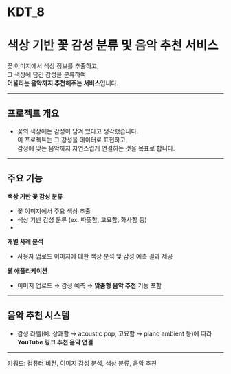 # KDT_8

# 색상 기반 꽃 감성 분류 및 음악 추천 서비스

꽃 이미지에서 색상 정보를 추출하고,  
그 색상에 담긴 감성을 분류하여  
**어울리는 음악까지 추천해주는 서비스**입니다.

---

## 프로젝트 개요

- 꽃의 색상에는 감성이 담겨 있다고 생각했습니다.  
  이 프로젝트는 그 감성을 데이터로 표현하고,  
  감정에 맞는 음악까지 자연스럽게 연결하는 것을 목표로 합니다.

---

## 주요 기능

**색상 기반 꽃 감성 분류**  
   - 꽃 이미지에서 주요 색상 추출  
   - 색상 기반 감성 분류 (ex. 따뜻함, 고요함, 화사함 등)
   - 
**개별 사례 분석**   
   - 사용자 업로드 이미지에 대한 색상 분석 및 감성 예측 결과 제공

**웹 애플리케이션**  
   - 이미지 업로드 → 감성 예측 → **맞춤형 음악 추천** 기능 포함

---

## 음악 추천 시스템

- 감성 라벨(예: 상쾌함 → acoustic pop, 고요함 → piano ambient 등)에 따라  
  **YouTube 링크  추천 음악 연결**

---


키워드: 컴퓨터 비전, 이미지 감성 분석, 색상 분류, 음악 추천

